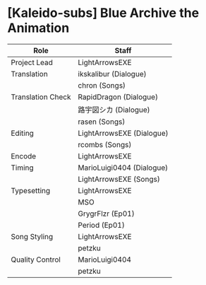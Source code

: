 # [Kaleido-subs] Blue Archive the Animation

| Role              | Staff                     |
| ----------------- | ------------------------- |
| Project Lead      | LightArrowsEXE            |
| Translation       | ikskalibur (Dialogue)     |
|                   | chron (Songs)             |
| Translation Check | RapidDragon (Dialogue)    |
|                   | 路宇図シカ (Dialogue)      |
|                   | rasen (Songs)             |
| Editing           | LightArrowsEXE (Dialogue) |
|                   | rcombs (Songs)            |
| Encode            | LightArrowsEXE            |
| Timing            | MarioLuigi0404 (Dialogue) |
|                   | LightArrowsEXE (Songs)    |
| Typesetting       | LightArrowsEXE            |
|                   | MSO                       |
|                   | GrygrFlzr (Ep01)          |
|                   | Period (Ep01)             |
| Song Styling      | LightArrowsEXE            |
|                   | petzku                    |
| Quality Control   | MarioLuigi0404            |
|                   | petzku                    |
